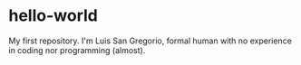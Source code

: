 # hello-world
My first repository.
I'm Luis San Gregorio, formal human with no experience in coding nor programming (almost).
